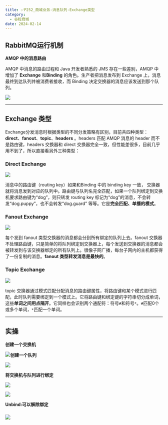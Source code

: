```yaml
---
title: ✅P252_商城业务-消息队列-Exchange类型
category:
  - 谷粒商城
date: 2024-02-14
---
```


<!-- more -->

## RabbitMQ运行机制

**AMQP 中的消息路由**

AMQP 中消息的路由过程和 Java 开发者熟悉的 JMS 存在一些差别，AMQP 中增加了 **Exchange** 和**Binding** 的角色。生产者把消息发布到 Exchange 上，消息最终到达队列并被消费者接收，而 Binding 决定交换器的消息应该发送到那个队列。

![](https://cfmall-hello.oss-cn-beijing.aliyuncs.com/images/202306/202306291041053.png#id=o9PyP&originHeight=377&originWidth=485&originalType=binary&ratio=1&rotation=0&showTitle=false&status=done&style=none&title=)

---

## Exchange 类型

Exchange分发消息时根据类型的不同分发策略有区别，目前共四种类型：**direct**、**fanout**、**topic**、**headers** 。headers 匹配 AMQP 消息的 header 而不是路由键，headers 交换器和 direct 交换器完全一致，但性能差很多，目前几乎用不到了，所以直接看另外三种类型：

### Direct Exchange

![](https://cfmall-hello.oss-cn-beijing.aliyuncs.com/images/202306/202306291045063.png#id=QgInl&originHeight=226&originWidth=410&originalType=binary&ratio=1&rotation=0&showTitle=false&status=done&style=none&title=)

消息中的路由键（routing key）如果和Binding 中的 binding key 一致， 交换器就将消息发到对应的队列中。路由键与队列名完全匹配，如果一个队列绑定到交换机要求路由键为“dog”，则只转发 routing key 标记为“dog”的消息，不会转发“dog.puppy”，也不会转发“dog.guard” 等等。它是**完全匹配、单播的模式**。

### Fanout Exchange

![](https://cfmall-hello.oss-cn-beijing.aliyuncs.com/images/202306/202306291046895.png#id=PBuPO&originHeight=292&originWidth=457&originalType=binary&ratio=1&rotation=0&showTitle=false&status=done&style=none&title=)

每个发到 fanout 类型交换器的消息都会分到所有绑定的队列上去。fanout 交换器不处理路由键，只是简单的将队列绑定到交换器上，每个发送到交换器的消息都会被转发到与该交换器绑定的所有队列上。很像子网广播，每台子网内的主机都获得了一份复制的消息。**fanout 类型转发消息是最快的**。

### Topic Exchange

![](https://cfmall-hello.oss-cn-beijing.aliyuncs.com/images/202306/202306291047447.png#id=eEjbN&originHeight=262&originWidth=505&originalType=binary&ratio=1&rotation=0&showTitle=false&status=done&style=none&title=)

topic 交换器通过模式匹配分配消息的路由键属性，将路由键和某个模式进行匹配，此时队列需要绑定到一个模式上。它将路由键和绑定键的字符串切分成单词，这些**单词之间用点隔开**。它同样也会识别两个通配符：符号`#`和符号`*`。`#`匹配0个或多个单词，`*`匹配一个单词。

---

## 实操

**创建一个交换机**

![](https://cfmall-hello.oss-cn-beijing.aliyuncs.com/images/202306/202306291442089.png#id=rRxbp&originHeight=336&originWidth=1259&originalType=binary&ratio=1&rotation=0&showTitle=false&status=done&style=none&title=)**创建一个队列**

![](https://cfmall-hello.oss-cn-beijing.aliyuncs.com/images/202306/202306291442298.png#id=q8c5E&originHeight=373&originWidth=1318&originalType=binary&ratio=1&rotation=0&showTitle=false&status=done&style=none&title=)

**将交换机与队列进行绑定**

![](https://cfmall-hello.oss-cn-beijing.aliyuncs.com/images/202306/202306291442355.png#id=RDmhU&originHeight=296&originWidth=1148&originalType=binary&ratio=1&rotation=0&showTitle=false&status=done&style=none&title=)

![](https://cfmall-hello.oss-cn-beijing.aliyuncs.com/images/202306/202306291442459.png#id=BvnYb&originHeight=378&originWidth=1349&originalType=binary&ratio=1&rotation=0&showTitle=false&status=done&style=none&title=)

**Unbind:可以解除绑定**

### ![](https://cfmall-hello.oss-cn-beijing.aliyuncs.com/images/202306/202306291442418.png#id=TKzwN&originHeight=512&originWidth=1059&originalType=binary&ratio=1&rotation=0&showTitle=false&status=done&style=none&title=)
